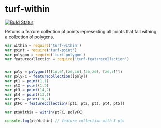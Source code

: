 turf-within
===========
[![Build Status](https://travis-ci.org/Turfjs/turf-within.svg)](https://travis-ci.org/Turfjs/turf-within)

Returns a feature collection of points representing all points that fall withing a collection of polygons.

```js
var within = require('turf-within')
var point = require('turf-point')
var polygon = require('turf-polygon')
var featurecollection = require('turf-featurecollection')


var poly = polygon([[[10,0],[20,10],[20,20], [20,0]]])
var polyFC = featurecollection([poly])
var pt1 = point(1,1)
var pt2 = point(1,3)
var pt3 = point(14,2)
var pt4 = point(13,1)
var pt5 = point(19,7)
var ptFC = featurecollection([pt1, pt2, pt3, pt4, pt5])

var ptsWithin = within(ptFC, polyFC)

console.log(ptsWithin) // feature collection with 3 pts
```